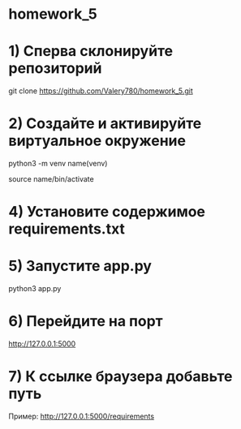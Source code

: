 # homework_5

# 1) Сперва склонируйте репозиторий

git clone https://github.com/Valery780/homework_5.git

# 2) Создайте и активируйте виртуальное окружение

python3 -m venv name(venv)

source name/bin/activate

# 4) Установите содержимое requirements.txt

# 5) Запустите app.py
python3 app.py

# 6) Перейдите на порт 
http://127.0.0.1:5000

# 7) К ссылке браузера добавьте путь
Пример:  http://127.0.0.1:5000/requirements
  
  


